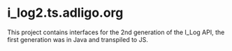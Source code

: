 # i_log2.ts.adligo.org
This project contains interfaces for the 2nd generation of the I_Log API, the first generation was in Java and transpiled to JS.
